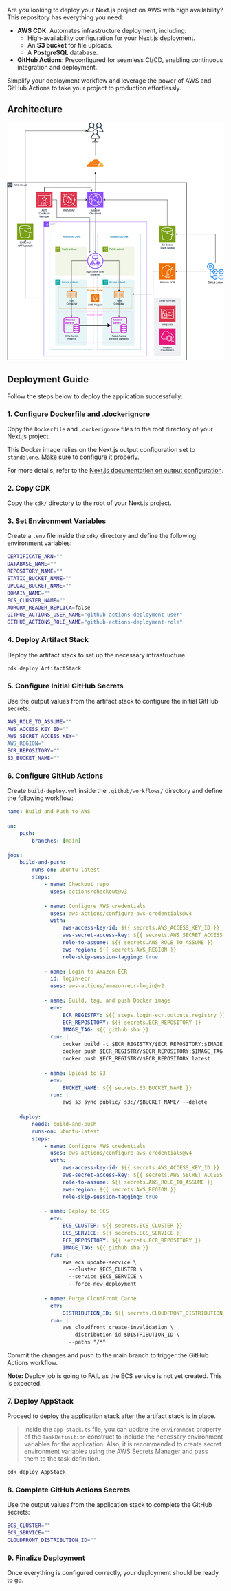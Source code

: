 Are you looking to deploy your Next.js project on AWS with high availability? This repository has everything you need:  

- **AWS CDK**: Automates infrastructure deployment, including:  
  - High-availability configuration for your Next.js deployment.  
  - An **S3 bucket** for file uploads.  
  - A **PostgreSQL** database.  
- **GitHub Actions**: Preconfigured for seamless CI/CD, enabling continuous integration and deployment.  

Simplify your deployment workflow and leverage the power of AWS and GitHub Actions to take your project to production effortlessly.  

## Architecture

![Cloud Architecture](architecture.drawio.png)

## Deployment Guide

Follow the steps below to deploy the application successfully:

### 1. Configure Dockerfile and .dockerignore

Copy the `Dockerfile` and `.dockerignore` files to the root directory of your Next.js project. 

This Docker image relies on the Next.js output configuration set to `standalone`. Make sure to configure it properly.  

For more details, refer to the [Next.js documentation on output configuration](https://nextjs.org/docs/pages/api-reference/next-config-js/output).

### 2. Copy CDK

Copy the `cdk/` directory to the root of your Next.js project.

### 3. Set Environment Variables

Create a `.env` file inside the `cdk/` directory and define the following environment variables:

```bash
CERTIFICATE_ARN=""
DATABASE_NAME=""
REPOSITORY_NAME=""
STATIC_BUCKET_NAME=""
UPLOAD_BUCKET_NAME=""
DOMAIN_NAME=""
ECS_CLUSTER_NAME=""
AURORA_READER_REPLICA=false
GITHUB_ACTIONS_USER_NAME="github-actions-deployment-user"
GITHUB_ACTIONS_ROLE_NAME="github-actions-deployment-role"
```

### 4. Deploy Artifact Stack

Deploy the artifact stack to set up the necessary infrastructure.

```bash
cdk deploy ArtifactStack
```

### 5. Configure Initial GitHub Secrets

Use the output values from the artifact stack to configure the initial GitHub secrets:

```bash
AWS_ROLE_TO_ASSUME=""
AWS_ACCESS_KEY_ID=""
AWS_SECRET_ACCESS_KEY="
AWS_REGION="
ECR_REPOSITORY=""
S3_BUCKET_NAME=""
```

### 6. Configure GitHub Actions

Create `build-deploy.yml` inside the `.github/workflows/` directory and define the following workflow:

```yml
name: Build and Push to AWS

on:
    push:
        branches: [main]

jobs:
    build-and-push:
        runs-on: ubuntu-latest
        steps:
            - name: Checkout repo
              uses: actions/checkout@v3

            - name: Configure AWS credentials
              uses: aws-actions/configure-aws-credentials@v4
              with:
                  aws-access-key-id: ${{ secrets.AWS_ACCESS_KEY_ID }}
                  aws-secret-access-key: ${{ secrets.AWS_SECRET_ACCESS_KEY }}
                  role-to-assume: ${{ secrets.AWS_ROLE_TO_ASSUME }}
                  aws-region: ${{ secrets.AWS_REGION }}
                  role-skip-session-tagging: true

            - name: Login to Amazon ECR
              id: login-ecr
              uses: aws-actions/amazon-ecr-login@v2

            - name: Build, tag, and push Docker image
              env:
                  ECR_REGISTRY: ${{ steps.login-ecr.outputs.registry }}
                  ECR_REPOSITORY: ${{ secrets.ECR_REPOSITORY }}
                  IMAGE_TAG: ${{ github.sha }}
              run: |
                  docker build -t $ECR_REGISTRY/$ECR_REPOSITORY:$IMAGE_TAG -t $ECR_REGISTRY/$ECR_REPOSITORY:latest .
                  docker push $ECR_REGISTRY/$ECR_REPOSITORY:$IMAGE_TAG
                  docker push $ECR_REGISTRY/$ECR_REPOSITORY:latest

            - name: Upload to S3
              env:
                  BUCKET_NAME: ${{ secrets.S3_BUCKET_NAME }}
              run: |
                  aws s3 sync public/ s3://$BUCKET_NAME/ --delete

    deploy:
        needs: build-and-push
        runs-on: ubuntu-latest
        steps:
            - name: Configure AWS credentials
              uses: aws-actions/configure-aws-credentials@v4
              with:
                  aws-access-key-id: ${{ secrets.AWS_ACCESS_KEY_ID }}
                  aws-secret-access-key: ${{ secrets.AWS_SECRET_ACCESS_KEY }}
                  role-to-assume: ${{ secrets.AWS_ROLE_TO_ASSUME }}
                  aws-region: ${{ secrets.AWS_REGION }}
                  role-skip-session-tagging: true

            - name: Deploy to ECS
              env:
                  ECS_CLUSTER: ${{ secrets.ECS_CLUSTER }}
                  ECS_SERVICE: ${{ secrets.ECS_SERVICE }}
                  ECR_REPOSITORY: ${{ secrets.ECR_REPOSITORY }}
                  IMAGE_TAG: ${{ github.sha }}
              run: |
                  aws ecs update-service \
                    --cluster $ECS_CLUSTER \
                    --service $ECS_SERVICE \
                    --force-new-deployment

            - name: Purge CloudFront Cache
              env:
                  DISTRIBUTION_ID: ${{ secrets.CLOUDFRONT_DISTRIBUTION_ID }}
              run: |
                  aws cloudfront create-invalidation \
                    --distribution-id $DISTRIBUTION_ID \
                    --paths "/*"
```

Commit the changes and push to the main branch to trigger the GitHub Actions workflow.

**Note:** Deploy job is going to FAIL as the ECS service is not yet created. This is expected.

### 7. Deploy AppStack

Proceed to deploy the application stack after the artifact stack is in place.

> Inside the `app-stack.ts` file, you can update the `environment` property of the `TaskDefinition` construct to include the necessary environment variables for the application. Also, it is recommended to create secret environment variables using the AWS Secrets Manager and pass them to the task definition.

```bash
cdk deploy AppStack
```

### 8. Complete GitHub Actions Secrets

Use the output values from the application stack to complete the GitHub secrets:

```bash
ECS_CLUSTER=""
ECS_SERVICE=""
CLOUDFRONT_DISTRIBUTION_ID=""
```

### 9. Finalize Deployment

Once everything is configured correctly, your deployment should be ready to go.
